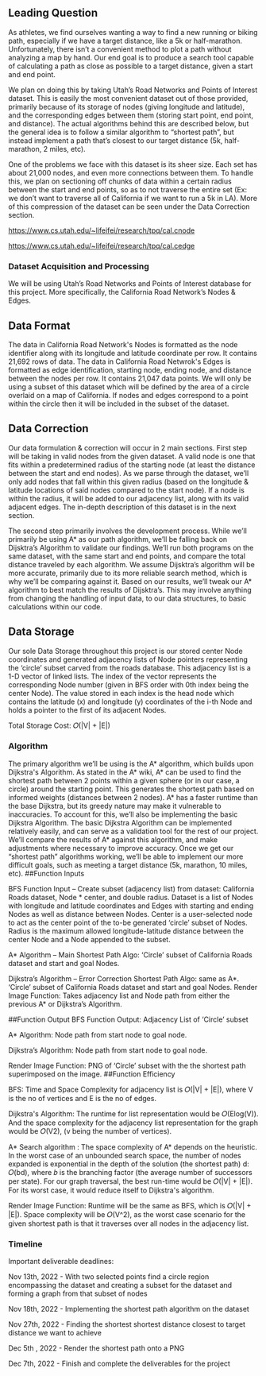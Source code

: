 ## Leading Question 
As athletes, we find ourselves wanting a way to find a new running or biking path, especially if we have a target distance, like a 5k or half-marathon. Unfortunately, there isn’t a convenient method to plot a path without analyzing a map by hand. Our end goal is to produce a search tool capable of calculating a path as close as possible to a target distance, given a start and end point.

We plan on doing this by taking Utah’s Road Networks and Points of Interest dataset. This is easily the most convenient dataset out of those provided, primarily because of its storage of nodes (giving longitude and latitude), and the corresponding edges between them (storing start point, end point, and distance). The actual algorithms behind this are described below, but the general idea is to follow a similar algorithm to “shortest path”, but instead implement a path that’s closest to our target distance (5k, half-marathon, 2 miles, etc). 

One of the problems we face with this dataset is its sheer size. Each set has about 21,000 nodes, and even more connections between them. To handle this, we plan on sectioning off chunks of data within a certain radius between the start and end points, so as to not traverse the entire set (Ex: we don’t want to traverse all of California if we want to run a 5k in LA). More of this compression of the dataset can be seen under the Data Correction section.

https://www.cs.utah.edu/~lifeifei/research/tpq/cal.cnode

https://www.cs.utah.edu/~lifeifei/research/tpq/cal.cedge

### Dataset Acquisition and Processing
We will be using Utah’s Road Networks and Points of Interest database for this project. More specifically, the California Road Network’s Nodes & Edges.
## Data Format
The data in California Road Network's Nodes is formatted as the node identifier along with its longitude and latitude coordinate per row. It contains 21,692 rows of data. The data in California Road Netwrok's Edges is formatted as edge identification, starting node, ending node, and distance between the nodes per row. It contains 21,047 data points. We will only be using a subset of this dataset which will be defined by the area of a circle overlaid on a map of California. If nodes and edges correspond to a point within the circle then it will be included in the subset of the dataset.

## Data Correction
Our data formulation & correction will occur in 2 main sections. First step will be taking in valid nodes from the given dataset. A valid node is one that fits within a predetermined radius of the starting node (at least the distance between the start and end nodes). As we parse through the dataset, we’ll only add nodes that fall within this given radius (based on the longitude & latitude locations of said nodes compared to the start node). If a node is within the radius, it will be added to our adjacency list, along with its valid adjacent edges. The in-depth description of this dataset is in the next section.

The second step primarily involves the development process. While we’ll primarily be using A* as our path algorithm, we’ll be falling back on Dijsktra’s Algorithm to validate our findings. We’ll run both programs on the same dataset, with the same start and end points, and compare the total distance traveled by each algorithm. We assume Dijsktra’s algorithm will be more accurate, primarily due to its more reliable search method, which is why we’ll be comparing against it. Based on our results, we’ll tweak our A* algorithm to best match the results of Dijsktra’s. This may involve anything from changing the handling of input data, to our data structures, to basic calculations within our code. 
## Data Storage
Our sole Data Storage throughout this project is our stored center Node coordinates and generated adjacency lists of Node pointers representing the ‘circle’ subset carved from the roads database. This adjacency list is a 1-D vector of linked lists. The index of the vector represents the corresponding Node number (given in BFS order with 0th index being the center Node). The value stored in each index is the head node which contains the latitude (x) and longitude (y) coordinates of the i-th Node and holds a pointer to the first of its adjacent Nodes.

Total Storage Cost: 𝑂(|V| + |E|)
### Algorithm 
The primary algorithm we’ll be using is the A* algorithm, which builds upon Dijkstra's Algorithm. As stated in the A* wiki, A* can be used to find the shortest path between 2 points within a given sphere (or in our case, a circle) around the starting point. This generates the shortest path based on informed weights (distances between 2 nodes). A* has a faster runtime than the base Dijkstra, but its greedy nature may make it vulnerable to inaccuracies. To account for this, we’ll also be implementing the basic Dijkstra Algorithm. 
	The basic Dijkstra Algorithm can be implemented relatively easily, and can serve as a validation tool for the rest of our project. We’ll compare the results of A* against this algorithm, and make adjustments where necessary to improve accuracy.
	Once we get our “shortest path” algorithms working, we’ll be able to implement our more difficult goals, such as meeting a target distance (5k, marathon, 10 miles, etc). 
##Function Inputs

BFS Function Input – Create subset (adjacency list) from dataset: California Roads dataset, Node * center, and double radius. Dataset is a list of Nodes with longitude and latitude coordinates and Edges with starting and ending Nodes as well as distance between Nodes. Center is a user-selected node to act as the center point of the to-be generated ‘circle’ subset of Nodes. Radius is the maximum allowed longitude-latitude distance between the center Node and a Node appended to the subset.

A* Algorithm – Main Shortest Path Algo: ‘Circle’ subset of California Roads dataset and start and goal Nodes.

Dijkstra’s Algorithm – Error Correction Shortest Path Algo: same as A*. ‘Circle’ subset of California Roads dataset and start and goal Nodes.
Render Image Function: Takes adjacency list and Node path from either the previous A* or Dijkstra’s Algorithm.

##Function Output
BFS Function Output: Adjacency List of ‘Circle’ subset

A* Algorithm: Node path from start node to goal node.

Dijkstra’s Algorithm: Node path from start node to goal node.

Render Image Function: PNG of ‘Circle’ subset with the the shortest path superimposed on the image.
##Function Efficiency

BFS: Time and Space Complexity for adjacency list is 𝑂(|V| + |E|), where V is the no of vertices and E is the no of edges.

Dijkstra's Algorithm: The runtime for list representation would be 𝑂(Elog(V)). And the space complexity for the adjacency list representation for the graph would be 𝑂(V2), (v being the number of vertices).

A* Search algorithm :  The space complexity of A* depends on the heuristic. In the worst case of an unbounded search space, the number of nodes expanded is exponential in the depth of the solution (the shortest path) d: 𝑂(bd), where 𝑏 is the branching factor (the average number of successors per state). For our graph traversal, the best run-time would be  𝑂(|V| + |E|). For its worst case, it would reduce itself to Dijkstra's algorithm.

Render Image Function: Runtime will be the same as BFS, which is 𝑂(|V| + |E|). Space complexity will be 𝑂(V^2), as the worst case scenario for the given shortest path is that it traverses over all nodes in the adjacency list.
### Timeline
Important deliverable deadlines:

Nov 13th, 2022 - With two selected points find a circle region encompassing the dataset and creating a subset for the dataset and forming a graph from that  subset of nodes

Nov 18th, 2022 - Implementing the shortest path algorithm on the dataset


Nov 27th, 2022 -  Finding the shortest shortest distance closest to target distance we want to achieve

Dec 5th , 2022 - Render the shortest path onto a PNG

Dec 7th, 2022 - Finish and complete the deliverables for the project
